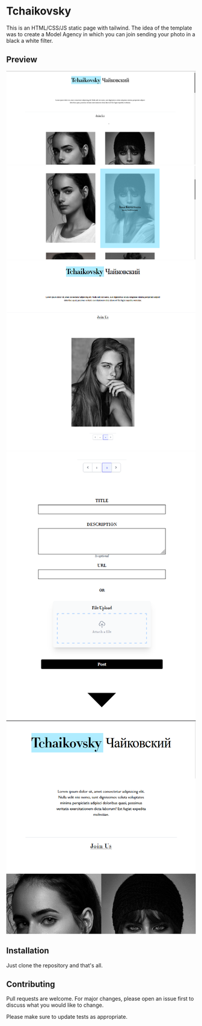 # Tchaikovsky

This is an HTML/CSS/JS static page with tailwind. The idea of the template was to create a Model Agency in which you can join sending your photo in a black a white filter. 

## Preview
![Alt text](src/assets/img/pages/page1.png?raw=true "Page 1")
![Alt text](src/assets/img/pages/page2.png?raw=true "Page 2")
![Alt text](src/assets/img/pages/page4.png?raw=true "Page 3")
![Alt text](src/assets/img/pages/page5.png?raw=true "Form")
![Alt text](src/assets/img/pages/page6.png?raw=true "Tablet 1")

## Installation
Just clone the repository and that's all.

## Contributing
Pull requests are welcome. For major changes, please open an issue first to discuss what you would like to change.

Please make sure to update tests as appropriate.
